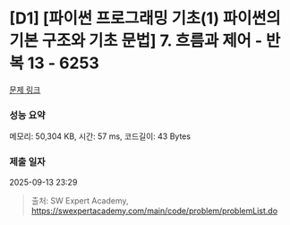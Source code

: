 # [D1] [파이썬 프로그래밍 기초(1) 파이썬의 기본 구조와 기초 문법] 7. 흐름과 제어 - 반복 13 - 6253 

[문제 링크](https://swexpertacademy.com/main/code/problem/problemDetail.do?contestProbId=AWcVFc9K4vQDFAU4) 

### 성능 요약

메모리: 50,304 KB, 시간: 57 ms, 코드길이: 43 Bytes

### 제출 일자

2025-09-13 23:29



> 출처: SW Expert Academy, https://swexpertacademy.com/main/code/problem/problemList.do